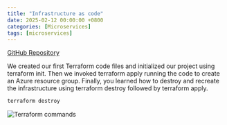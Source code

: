 ```yaml
---
title: "Infrastructure as code"
date: 2025-02-12 00:00:00 +0800
categories: [Microservices]
tags: [microservices]
---
```


[GitHub Repository](https://github.com/bootstrapping-microservices-2nd-edition/chapter-7)

We created our first Terraform code files and initialized our project using terraform init. Then we invoked terraform apply running the code to create an Azure resource group. Finally, you learned how to destroy and recreate the infrastructure using terraform destroy followed by terraform apply.
```sh
terraform destroy
```

![Terraform commands](https://drek4537l1klr.cloudfront.net/davis6/HighResolutionFigures/table_7-2.png)